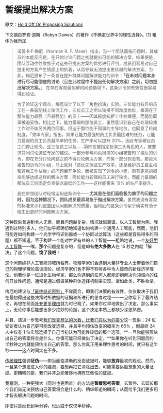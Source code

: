 # 暂缓提出解决方案

原文：[Hold Off On Proposing Solutions](https://www.readthesequences.com/Hold-Off-On-Proposing-Solutions)

下文摘自罗宾·道斯（Robyn Dawes）的著作《不确定世界中的理性选择》。[1] 粗体为我所加

> 诺曼·R·F·梅厄（Norman R. F. Maier）指出，当一个团队面临问题时，其成员的本能反应是，在开始讨论问题之初就提出可能的解决方案。结果便是，团队互动往往聚焦于对这些已提出方案的优劣进行评判，成员们容易对自己提出的方案产生情感上的执着，从而导致无法提出更优越的解决方案。为此，梅厄颁布了一条旨在提升群体问题解决能力的训令：**「在未对问题本身进行尽可能彻底的讨论（且在此过程中不提出任何解决方案）之前，切勿提出解决方案。」** 在存在客观最优解的问题情境下，这条训令的有效性很容易得到验证。

>

> 为了验证这个观点，梅厄设计了以下「角色扮演」实验。三位能力各异的员工在一条装配线上轮流工作，三位员工之所以轮换不同难度岗位，根源在于那位能力最强（且最强势）的员工——因其极度抗拒工作枯燥感，而弱势同事被迫妥协。相比之下，能力最弱的那位员工，虽然意识到自己在处理较难工作时不如另外两位同事，但迫于那位能干同事的主导地位，也同意了轮岗制度。「效率专家」指出，如果让能力最强的员工负责最困难的任务，让能力最弱的员工负责最简单的任务，生产率可以提升 20%，因此专家建议员工们停止轮岗。这三位员工以及……第四位被指定扮演工头角色的人，被要求共同讨论这位专家的建议。一部分参与角色扮演的小组被告知了梅厄的训令，即在充分讨论问题之前不得讨论解决方案，而另一部分则没有。那些未被告知训令的小组，马上就对「该优先保证生产效率，还是维护员工自主权和避免工作枯燥」的问题展开争论。而被告知了训令的小组，则有更高的概率能够达成这样的解决方案：两位能力较强的员工进行轮岗，而能力最弱的那位员工则固定负责要求最低的工作——这样能带来 19% 的生产率提升。

>

> 我在带领团队时经常运用这条训令——**尤其是在他们面临极为棘手的问题之时，因为这种情况下，团队成员最容易急于抛出解决方案**。虽然我没有客观的标准来评判这些团队问题解决的质量，但梅厄的这条训令似乎确实有助于催生出更好的问题解决方案。

这种现象普遍到令人无奈，而且问题越复杂，情况就越离谱。以人工智能为例。我遇到过特别多人，他们似乎都确切地知道如何构建一个通用人工智能，然而，他们可能连如何构建一个光学字符识别器或一个协同过滤算法（这些都是容易得多的问题）都不知道。至于构建一个能对世界有益的人工智能——粗略地说，一个[友好型人工智能](http://intelligence.org/files/AIPosNegFactor.pdf)——唉，**那个**问题是复杂的，但是却有**绝大多数人**在 15 秒之内就「解决」了这个问题。**饶了我吧**！

这个问题绝非人工智能领域所独有。物理学家们会遇到大量非专业人士带着他们自己的物理学理论高谈阔论，经济学家们也不得不聆听各种令人惊奇的新经济学理论。倘若你是一位进化生物学家，那么你遇到的任何人都能即刻解决你领域内的任何开放性问题，通常是通过假设某种群体选择机制来实现。诸如此类，不胜枚举。

梅厄的建议与[「最终结论原则」](https://www.readthesequences.com/The-Bottom-Line)不谋而合，即我们决策的有效性，仅仅取决于我们在最初得出这些决策时所依据的证据和所进行的思考过程——一旦你写下了最终结论，再想在前面[补充更多理由](https://www.readthesequences.com/Rationalization)就为时已晚了。如果你过早地做出了决定，那么事实上，无论你事后能想出多少绝妙的论据，这个决定本质上都缺少深思熟虑。

并且，请进一步思考[我们改变想法的次数，比我们自以为的要少](https://www.readthesequences.com/We-Change-Our-Minds-Less-Often-Than-We-Think)这一现象：24 位受访者认为自己更可能改变选择，并且平均预估改变的概率为 66% ，但最终 24 人中仅有 1 位实际选择了自己当初认为可能性较低的那个选项。**一旦你能够预估出自己的答案将会是什么，你很可能已经做出了决定。**如果你在听到问题后的半秒钟之内就能预估出自己的答案，那么你真正用来理性思考的时间，就只有这半秒———这点时间实在不多。

[传统理性](https://www.readthesequences.com/No-One-Can-Exempt-You-From-Rationalitys-Laws)强调**证伪**——即当面临清晰的反面证据时，能够**放弃**最初的观点。然而，一旦某个想法进入你的脑海，要想再把它清除出去，可能需要远超想象的大量证据。更糟糕的是，我们并非总能奢侈地拥有压倒性的证据。

我猜测，一种更强大（同时也更困难）的方法是**暂缓思考答案**。去暂停、去延长那个我们尚无法预估自己答案将会是什么的、稍纵即逝的瞬间；从而给予我们更多用才智去解决问题的时间。

即便只是延长到半分钟，也远胜于仅仅半秒钟。